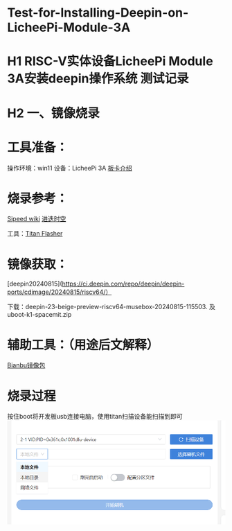 # Test-for-Installing-Deepin-on-LicheePi-Module-3A
# H1 RISC-V实体设备LicheePi Module 3A安装deepin操作系统 测试记录
# H2 一、镜像烧录
# 工具准备：
操作环境：win11  设备：LicheePi 3A
[板卡介绍](https://wiki.sipeed.com/hardware/zh/lichee/K1/lpi3a/1_intro.html)

# 烧录参考：
[Sipeed wiki](https://wiki.sipeed.com/hardware/zh/lichee/K1/lpi3a/3_burn_image.html)      [进迭时空](https://developer.spacemit.com/documentation?token=O6wlwlXcoiBZUikVNh2cczhin5d)

工具：[Titan Flasher](https://cloud.spacemit.com/prod-api/release/download/tools?token=titantools_for_windows_X86_X64)

# 镜像获取：
[deepin20240815](https://ci.deepin.com/repo/deepin/deepin-ports/cdimage/20240815/riscv64/）

下载：deepin-23-beige-preview-riscv64-musebox-20240815-115503.
  及  uboot-k1-spacemit.zip
# 辅助工具：（用途后文解释）

[Bianbu镜像包](https://archive.spacemit.com/image/k1/version/bianbu/v2.0rc2/)


# 烧录过程
按住boot将开发板usb连接电脑，使用titan扫描设备能扫描到即可
![扫描](pictures/1.png)
